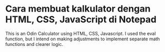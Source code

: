 # Cara membuat kalkulator dengan HTML, CSS, JavaScript di Notepad
This is an Odin Calculator using HTML, CSS, Javascript. I used the eval function, but I intend on making adjustments to implement separate math functions and clearer logic. 
